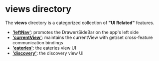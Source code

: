 # views directory

The **views** directory is a categorized collection of **"UI Related"**
features.

 - [**'leftNav'**](leftNav/README.md):          promotes the Drawer/SideBar on the app's left side
 - [**'currentView'**](currentView/README.md):  maintains the currentView with get/set cross-feature communication bindings
 - [**'eateries'**](eateries/README.md):        the eateries view UI
 - [**'discovery'**](discovery/README.md):      the discovery view UI
